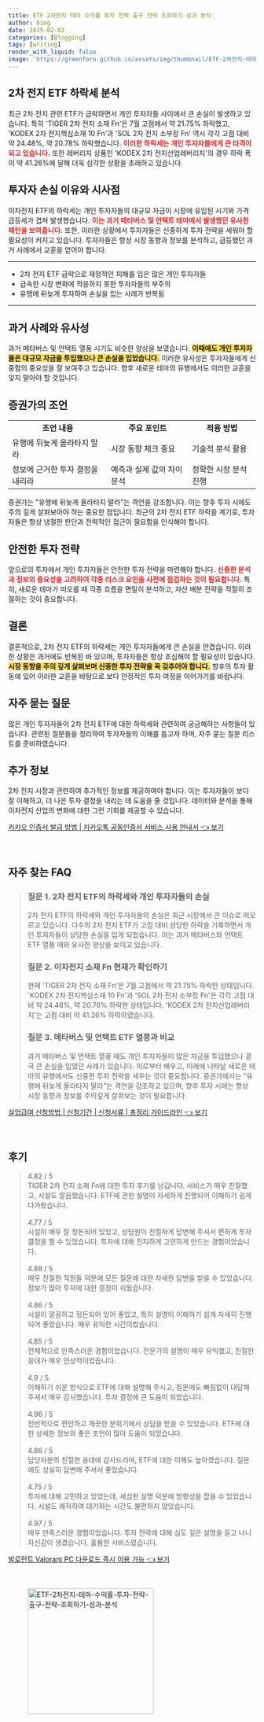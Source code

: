 ```yaml
---
title: ETF 2차전지 테마 수익률 투자 전략 출구 전략 조회하기 성과 분석
author: bing
date: 2025-02-02
categories: [Blogging]
tags: [writing]
render_with_liquid: false
image: 'https://greenforu.github.io/assets/img/thumbnail/ETF-2차전지-테마-수익률-투자-전략-출구-전략-조회하기-성과-분석.webp'
---
```



<h2 id='2차 전지 ETF 하락세 분석'>2차 전지 ETF 하락세 분석</h2>

<p>최근 2차 전지 관련 ETF가 급락하면서 개인 투자자들 사이에서 큰 손실이 발생하고 있습니다. 특히 'TIGER 2차 전지 소재 Fn'은 7월 고점에서 약 21.75% 하락했고, 'KODEX 2차 전지핵심소재 10 Fn'과 'SOL 2차 전지 소부장 Fn' 역시 각각 고점 대비 약 24.48%, 약 20.78% 하락했습니다. <b><span style="color: #ee2323;">이러한 하락세는 개인 투자자들에게 큰 타격이 되고 있습니다.</span></b> 또한 레버리지 상품인 'KODEX 2차 전지산업레버리지'의 경우 하락 폭이 약 41.26%에 달해 더욱 심각한 상황을 초래하고 있습니다.</p>

<h2 id='투자자 손실 이유와 시사점'>투자자 손실 이유와 시사점</h2>

<p>이차전지 ETF의 하락세는 개인 투자자들의 대규모 자금이 시장에 유입된 시기와 가격 급등세가 겹쳐 발생했습니다. <b><span style="color: #ee2323;">이는 과거 메타버스 및 언택트 테마에서 발생했던 유사한 패턴을 보여줍니다.</span></b> 또한, 이러한 상황에서 투자자들은 신중하게 투자 전략을 세워야 할 필요성이 커지고 있습니다. 투자자들은 항상 시장 동향과 정보를 분석하고, 급등했던 과거 사례에서 교훈을 얻어야 합니다.</p>

<hr />

<ul>
    <li>2차 전지 ETF 급락으로 재정적인 피해를 입은 많은 개인 투자자들</li>
    <li>급속한 시장 변화에 적응하지 못한 투자자들의 부주의</li>
    <li>유행에 뒤늦게 투자하여 손실을 입는 사례가 반복됨</li>
</ul>

<hr />

<h2 id='과거 사례와 유사성'>과거 사례와 유사성</h2>

<p>과거 메타버스 및 언택트 열풍 시기도 비슷한 양상을 보였습니다. <b><span style="background-color: #ffe066;">이때에도 개인 투자자들은 대규모 자금을 투입했으나 큰 손실을 입었습니다.</span></b> 이러한 유사성은 투자자들에게 신중함의 중요성을 잘 보여주고 있습니다. 향후 새로운 테마의 유행에서도 이러한 교훈을 잊지 말아야 할 것입니다.</p>

<h2 id='증권가의 조언'>증권가의 조언</h2>

<table>
    <tr>
        <td style="text-align: center; height: 17px;"><b>조언 내용</b></td>
        <td style="text-align: center; height: 17px;"><b>주요 포인트</b></td>
        <td style="text-align: center; height: 17px;"><b>적용 방법</b></td>
    </tr>
    <tr>
        <td>유행에 뒤늦게 올라타지 말라</td>
        <td>시장 동향 체크 중요</td>
        <td>기술적 분석 활용</td>
    </tr>
    <tr>
        <td>정보에 근거한 투자 결정을 내리라</td>
        <td>예측과 실제 값의 차이 분석</td>
        <td>정확한 시장 분석 진행</td>
    </tr>
</table>

<p>증권가는 "유행에 뒤늦게 올라타지 말라"는 격언을 강조합니다. 이는 향후 투자 시에도 주의 깊게 살펴보아야 하는 중요한 점입니다. 최근의 2차 전지 ETF 하락을 계기로, 투자자들은 항상 냉철한 판단과 전략적인 접근이 필요함을 인식해야 합니다.</p>

<h2 id='안전한 투자 전략'>안전한 투자 전략</h2>

<p>앞으로의 투자에서 개인 투자자들은 안전한 투자 전략을 마련해야 합니다. <b><span style="color: #ee2323;">신중한 분석과 정보의 중요성을 고려하여 각종 리스크 요인을 사전에 점검하는 것이 필요합니다.</span></b> 특히, 새로운 테마가 떠오를 때 각종 흐름을 면밀히 분석하고, 자산 배분 전략을 적절히 조절하는 것이 중요합니다.</p>

<h2 id='결론'>결론</h2>

<p>결론적으로, 2차 전지 ETF의 하락세는 개인 투자자들에게 큰 손실을 안겼습니다. 이러한 상황은 과거에도 반복된 바 있으며, 투자자들은 항상 조심해야 할 필요성이 있습니다. <b><span style="background-color: #ffe066;">시장 동향을 주의 깊게 살펴보며 신중한 투자 전략을 꼭 갖추어야 합니다.</span></b> 향후의 투자 활동에 있어 이러한 교훈을 바탕으로 보다 안정적인 투자 여정을 이어가기를 바랍니다.</p>

<h2 id='자주 묻는 질문'>자주 묻는 질문</h2>

<p>많은 개인 투자자들이 2차 전지 ETF에 대한 하락세와 관련하여 궁금해하는 사항들이 있습니다. 관련된 질문들을 정리하여 투자자들의 이해를 돕고자 하며, 자주 묻는 질문 리스트를 준비하였습니다.</p>

<h2 id='추가 정보'>추가 정보</h2>

<p>2차 전지 시장과 관련하여 추가적인 정보를 제공하여야 합니다. 이는 투자자들이 보다 잘 이해하고, 더 나은 투자 결정을 내리는 데 도움을 줄 것입니다. 데이터와 분석을 통해 이차전지 산업의 변화에 대한 그런 기회를 제공할 수 있습니다.</p>


<p><a class="click-button" title="카카오 인증서 발급 방법 | 카카오톡 공동인증서 서비스 사용 안내서" href="https://greenforu.github.io/posts/%EC%B9%B4%EC%B9%B4%EC%98%A4-%EC%9D%B8%EC%A6%9D%EC%84%9C-%EB%B0%9C%EA%B8%89-%EB%B0%A9%EB%B2%95-%EC%B9%B4%EC%B9%B4%EC%98%A4%ED%86%A1-%EA%B3%B5%EB%8F%99%EC%9D%B8%EC%A6%9D%EC%84%9C-%EC%84%9C%EB%B9%84%EC%8A%A4-%EC%82%AC%EC%9A%A9-%EC%95%88%EB%82%B4%EC%84%9C/" rel="dofollow">카카오 인증서 발급 방법 | 카카오톡 공동인증서 서비스 사용 안내서 👈 보기</a></p><br>
<h2 id='자주_찾는_FAQ'>자주 찾는 FAQ</h2>
<div itemscope="" itemtype="https://schema.org/FAQPage"> 
<blockquote> 
<div itemscope="" itemprop="mainEntity" itemtype="https://schema.org/Question"> 
<h3 itemprop="name">질문 1. 2차 전지 ETF의 하락세와 개인 투자자들의 손실</h3> 
<div itemscope="" itemprop="acceptedAnswer" itemtype="https://schema.org/Answer"> 
<span itemprop="text"> 
<p>2차 전지 ETF의 하락세와 개인 투자자들의 손실은 최근 시장에서 큰 이슈로 떠오르고 있습니다. 다수의 2차 전지 ETF가 고점 대비 상당한 하락을 기록하면서 개인 투자자들이 상당한 손실을 입게 되었습니다. 이는 과거 메타버스와 언택트 ETF 열풍 때와 유사한 양상을 보이고 있습니다.</p> 
</span> 
</div> 
</div> 

<div itemscope="" itemprop="mainEntity" itemtype="https://schema.org/Question"> 
<h3 itemprop="name">질문 2. 이차전지 소재 Fn 현재가 확인하기</h3> 
<div itemscope="" itemprop="acceptedAnswer" itemtype="https://schema.org/Answer"> 
<span itemprop="text"> 
<p>현재 'TIGER 2차 전지 소재 Fn'은 7월 고점에서 약 21.75% 하락한 상태입니다. 'KODEX 2차 전지핵심소재 10 Fn'과 'SOL 2차 전지 소부장 Fn'은 각각 고점 대비 약 24.48%, 약 20.78% 하락한 상태입니다. 'KODEX 2차 전지산업레버리지'는 고점 대비 약 41.26% 하락하였습니다.</p>
</span> 
</div> 
</div> 

<div itemscope="" itemprop="mainEntity" itemtype="https://schema.org/Question"> 
<h3 itemprop="name">질문 3. 메타버스 및 언택트 ETF 열풍과 비교</h3> 
<div itemscope="" itemprop="acceptedAnswer" itemtype="https://schema.org/Answer"> 
<span itemprop="text"> 
<p>과거 메타버스 및 언택트 열풍 때도 개인 투자자들이 많은 자금을 투입했으나 결국 큰 손실을 입었던 사례가 있습니다. 이로부터 배우고, 미래에 나타날 새로운 테마의 유행에서도 신중한 투자 전략을 세우는 것이 중요합니다. 증권가에서는 "유행에 뒤늦게 올라타지 말라"는 격언을 강조하고 있으며, 향후 투자 시에는 항상 시장 동향과 정보를 주의깊게 살펴보는 것이 필요합니다.</p> 
</span> 
</div> 
</div> 

</blockquote> 
</div>
<p><a class="click-button" title="실업급여 신청방법 | 신청기간 | 신청서류 | 총정리 가이드라인" href="https://greenforu.github.io/posts/%EC%8B%A4%EC%97%85%EA%B8%89%EC%97%AC-%EC%8B%A0%EC%B2%AD%EB%B0%A9%EB%B2%95-%EC%8B%A0%EC%B2%AD%EA%B8%B0%EA%B0%84-%EC%8B%A0%EC%B2%AD%EC%84%9C%EB%A5%98-%EC%B4%9D%EC%A0%95%EB%A6%AC-%EA%B0%80%EC%9D%B4%EB%93%9C%EB%9D%BC%EC%9D%B8/" rel="dofollow">실업급여 신청방법 | 신청기간 | 신청서류 | 총정리 가이드라인 👈 보기</a></p><br>
<h2 id='후기'>후기</h2>
<div itemscope itemtype="https://schema.org/Product">
  <blockquote>
  <div itemprop="review" itemscope itemtype="https://schema.org/Review">
      <div itemprop="reviewRating" itemscope itemtype="https://schema.org/Rating"> <span itemprop="ratingValue">4.82</span> / <span itemprop="bestRating">5</span> </div>
      <span itemprop="reviewBody">TIGER 2차 전지 소재 Fn에 대한 투자 후기를 남깁니다. 서비스가 매우 친절했고, 시설도 깔끔했습니다. ETF에 관한 설명이 자세하게 진행되어 이해하기 쉽게 다가왔습니다.</span>
  </div>
  <br>
  <div itemprop="review" itemscope itemtype="https://schema.org/Review">
      <div itemprop="reviewRating" itemscope itemtype="https://schema.org/Rating"> <span itemprop="ratingValue">4.77</span> / <span itemprop="bestRating">5</span> </div>
      <span itemprop="reviewBody">시설이 매우 잘 정돈되어 있었고, 상담원이 친절하게 답변해 주셔서 편하게 투자 결정을 할 수 있었습니다. 투자에 대해 진지하게 고민하게 만드는 경험이었습니다.</span>
  </div>
  <br>
  <div itemprop="review" itemscope itemtype="https://schema.org/Review">
      <div itemprop="reviewRating" itemscope itemtype="https://schema.org/Rating"> <span itemprop="ratingValue">4.88</span> / <span itemprop="bestRating">5</span> </div>
      <span itemprop="reviewBody">매우 친절한 직원들 덕분에 모든 질문에 대한 자세한 답변을 받을 수 있었습니다. 정보가 많아 투자에 대한 결정이 쉬웠습니다.</span>
  </div>
  <br>
  <div itemprop="review" itemscope itemtype="https://schema.org/Review">
      <div itemprop="reviewRating" itemscope itemtype="https://schema.org/Rating"> <span itemprop="ratingValue">4.86</span> / <span itemprop="bestRating">5</span> </div>
      <span itemprop="reviewBody">시설이 깔끔하고 정돈되어 있어 좋았고, 특히 설명이 이해하기 쉽게 자세히 진행되어 좋았습니다. 매우 유익한 시간이었습니다.</span>
  </div>
  <br>
  <div itemprop="review" itemscope itemtype="https://schema.org/Review">
      <div itemprop="reviewRating" itemscope itemtype="https://schema.org/Rating"> <span itemprop="ratingValue">4.85</span> / <span itemprop="bestRating">5</span> </div>
      <span itemprop="reviewBody">전체적으로 만족스러운 경험이었습니다. 전문가의 설명이 매우 유익했고, 친절한 응대가 매우 인상적이었습니다.</span>
  </div>
  <br>
  <div itemprop="review" itemscope itemtype="https://schema.org/Review">
      <div itemprop="reviewRating" itemscope itemtype="https://schema.org/Rating"> <span itemprop="ratingValue">4.9</span> / <span itemprop="bestRating">5</span> </div>
      <span itemprop="reviewBody">이해하기 쉬운 방식으로 ETF에 대해 설명해 주시고, 질문에도 빠짐없이 대답해 주셔서 매우 감사했습니다. 투자 결정에 큰 도움이 되었습니다.</span>
  </div>
  <br>
  <div itemprop="review" itemscope itemtype="https://schema.org/Review">
      <div itemprop="reviewRating" itemscope itemtype="https://schema.org/Rating"> <span itemprop="ratingValue">4.96</span> / <span itemprop="bestRating">5</span> </div>
      <span itemprop="reviewBody">전반적으로 편안하고 깨끗한 분위기에서 상담을 받을 수 있었습니다. ETF에 대한 상세한 정보와 좋은 조언이 많아 도움이 되었습니다.</span>
  </div>
  <br>
  <div itemprop="review" itemscope itemtype="https://schema.org/Review">
      <div itemprop="reviewRating" itemscope itemtype="https://schema.org/Rating"> <span itemprop="ratingValue">4.86</span> / <span itemprop="bestRating">5</span> </div>
      <span itemprop="reviewBody">담당자분의 친절한 응대에 감사드리며, ETF에 대한 이해도 높아졌습니다. 질문에도 성실히 답변해 주셔서 좋았습니다.</span>
  </div>
  <br>
  <div itemprop="review" itemscope itemtype="https://schema.org/Review">
      <div itemprop="reviewRating" itemscope itemtype="https://schema.org/Rating"> <span itemprop="ratingValue">4.75</span> / <span itemprop="bestRating">5</span> </div>
      <span itemprop="reviewBody">투자에 대해 고민하고 있었는데, 세심한 설명 덕분에 방향성을 잡을 수 있었습니다. 시설도 쾌적하여 대기하는 시간도 불편하지 않았습니다.</span>
  </div>
  <br>
  <div itemprop="review" itemscope itemtype="https://schema.org/Review">
      <div itemprop="reviewRating" itemscope itemtype="https://schema.org/Rating"> <span itemprop="ratingValue">4.97</span> / <span itemprop="bestRating">5</span> </div>
      <span itemprop="reviewBody">매우 만족스러운 경험이었습니다. 투자 전략에 대해 심도 깊은 설명을 듣고 나니 자신감이 생겼습니다. 훌륭한 서비스였습니다.</span>
  </div>
  </blockquote>
</div>
<p><a class="click-button" title="발로란트 Valorant PC 다운로드 즉시 이용 가능" href="https://greenforu.github.io/posts/%EB%B0%9C%EB%A1%9C%EB%9E%80%ED%8A%B8-Valorant-PC-%EB%8B%A4%EC%9A%B4%EB%A1%9C%EB%93%9C-%EC%A6%89%EC%8B%9C-%EC%9D%B4%EC%9A%A9-%EA%B0%80%EB%8A%A5/" rel="dofollow">발로란트 Valorant PC 다운로드 즉시 이용 가능 👈 보기</a></p><br>
<figure class="image"><img src="https://greenforu.github.io/assets/img/thumbnail/ETF-2차전지-테마-수익률-투자-전략-출구-전략-조회하기-성과-분석.webp" alt="ETF-2차전지-테마-수익률-투자-전략-출구-전략-조회하기-성과-분석" width="256" height="256"></figure>